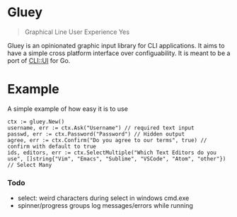 # Gluey

> Graphical Line User Experience Yes

Gluey is an opinionated graphic input library for CLI applications. It aims to have a simple cross platform interface over configuability. It is meant to be a port of [CLI::UI](https://github.com/shopify/cli-ui) for Go.

# Example

A simple example of how easy it is to use

```
ctx := gluey.New()
username, err := ctx.Ask("Username") // required text input
passwd, err := ctx.Password("Password") // Hidden output
agree, err := ctx.Confirm("Do you agree to our terms", true) // confirm with default to true
ids, editors, err := ctx.SelectMultiple("Which Text Editors do you use", []string{"Vim", "Emacs", "Sublime", "VSCode", "Atom", "other"}) // Select Many
```

### Todo

- select: weird characters during select in windows cmd.exe
- spinner/progress groups log messages/errors while running
